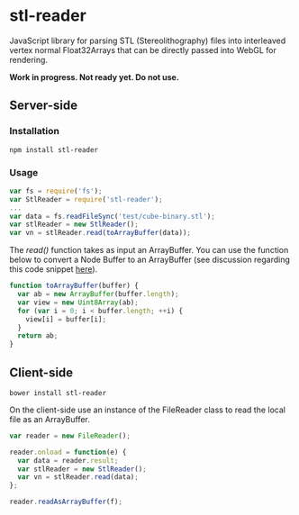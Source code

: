 # stl-reader

JavaScript library for parsing STL (Stereolithography) files into interleaved
vertex normal Float32Arrays that can be directly passed into WebGL for
rendering.

**Work in progress. Not ready yet. Do not use.**

## Server-side

### Installation

```
npm install stl-reader
```

### Usage

```JavaScript
var fs = require('fs');
var StlReader = require('stl-reader');
...
var data = fs.readFileSync('test/cube-binary.stl');
var stlReader = new StlReader();
var vn = stlReader.read(toArrayBuffer(data));
```

The *read()* function takes as input an ArrayBuffer. You can use the function
below to convert a Node Buffer to an ArrayBuffer (see discussion regarding this
code snippet [here](http://stackoverflow.com/questions/8609289/convert-a-binary-nodejs-buffer-to-javascript-arraybuffer)).

```JavaScript
function toArrayBuffer(buffer) {
  var ab = new ArrayBuffer(buffer.length);
  var view = new Uint8Array(ab);
  for (var i = 0; i < buffer.length; ++i) {
    view[i] = buffer[i];
  }
  return ab;
}
```

## Client-side

```
bower install stl-reader
```

On the client-side use an instance of the FileReader class to read the local
file as an ArrayBuffer.

```Javascript
var reader = new FileReader();

reader.onload = function(e) {
  var data = reader.result;
  var stlReader = new StlReader();
  var vn = stlReader.read(data);
};

reader.readAsArrayBuffer(f);
```

